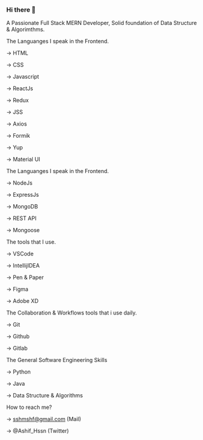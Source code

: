 ### Hi there 👋

<!--
**shrtshf/shrtshf** is a ✨ _special_ ✨ repository because its `README.md` (this file) appears on your GitHub profile.

Here are some ideas to get you started:

- 🔭 I’m currently working on ...
- 🌱 I’m currently learning ...
- 👯 I’m looking to collaborate on ...
- 🤔 I’m looking for help with ...
- 💬 Ask me about ...
- 📫 How to reach me: ...
- 😄 Pronouns: ...
- ⚡ Fun fact: ...
-->
A Passionate Full Stack MERN Developer, Solid foundation of Data Structure & Algorimthms.

The Languanges I speak in the Frontend.

-> HTML

-> CSS

-> Javascript

-> ReactJs

-> Redux

-> JSS

-> Axios

-> Formik

-> Yup

-> Material UI


The Languanges I speak in the Frontend.

-> NodeJs

-> ExpressJs

-> MongoDB

-> REST API

-> Mongoose


The tools that I use.

-> VSCode

-> IntellijIDEA

-> Pen & Paper

-> Figma

-> Adobe XD



The Collaboration & Workflows tools that i use daily.



-> Git

-> Github

-> Gitlab

The General Software Engineering Skills 

-> Python

-> Java

-> Data Structure & Algorithms



How to reach me?



-> sshmshf@gmail.com (Mail)

-> @Ashif_Hssn (Twitter)



